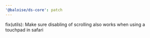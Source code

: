 ```yaml
---
'@baloise/ds-core': patch
---
```


fix(utils): Make sure disabling of scrolling also works when using a touchpad in safari
